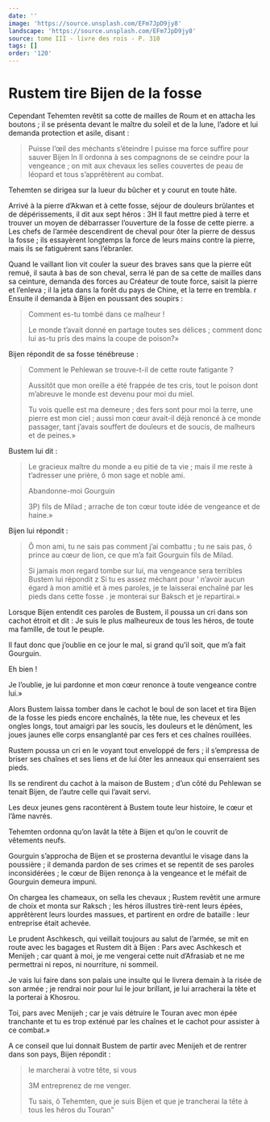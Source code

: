 ```yaml
---
date: ''
image: 'https://source.unsplash.com/EFm7JpD9jy8'
landscape: 'https://source.unsplash.com/EFm7JpD9jy8'
source: tome III - livre des rois - P. 310
tags: []
order: '120'
---
```


# Rustem tire Bijen de la fosse

Cependant Tehemten revêtit sa cotte de mailles de Roum et en attacha les boutons ; il se présenta devant le maître du soleil et de la lune, l’adore et lui demanda protection et asile, disant :

> Puisse l’œil des méchants s’éteindre l puisse ma force suffire pour sauver Bijen ln Il ordonna à ses compagnons de se ceindre pour la vengeance ; on mit aux chevaux les selles couvertes de peau de léopard et tous s’apprêtèrent au combat.

Tehemten se dirigea sur la lueur du bûcher et y courut en toute hâte.

Arrivé à la pierre d’Akwan et à cette fosse, séjour de douleurs brûlantes et de dépérissements, il dit aux sept héros : 3H Il faut mettre pied à terre et trouver un moyen de débarrasser l’ouverture de la fosse de cette pierre. a Les chefs de l’armée descendirent de cheval pour
ôter la pierre de dessus la fosse ; ils essayèrent longtemps la force de leurs mains contre la pierre, mais ils se fatiguèrent sans l’ébranler.

Quand le vaillant lion vit couler la sueur des braves sans que la pierre eût remué, il sauta à bas de son cheval, serra lé pan de sa cette de mailles dans sa ceinture, demanda des forces au Créateur de toute force, saisit la pierre et l’enleva ; il la jeta dans la forêt du pays de Chine, et la terre en trembla. r Ensuite il demanda à Bijen en poussant des soupirs :

> Comment es-tu tombé dans ce malheur !
>
> Le monde t’avait donné en partage toutes ses délices ; comment donc lui as-tu pris des mains la coupe de poison?»

Bijen répondit de sa fosse ténébreuse :

> Comment le Pehlewan se trouve-t-il de cette route fatigante ?
>
> Aussitôt que mon oreille a été frappée de tes cris, tout le poison dont m’abreuve le monde est devenu pour moi du miel.
>
> Tu vois quelle est ma demeure ; des fers sont pour moi la terre, une pierre est mon ciel ; aussi mon cœur avait-il déjà renoncé à ce monde passager, tant j’avais souffert de douleurs et de soucis, de malheurs et de peines.»

Bustem lui dit :

> Le gracieux maître du monde a eu pitié de ta vie ; mais il me reste à t’adresser une prière,
> ô mon sage et noble ami.
>
> Abandonne-moi Gourguin
>
> 3P) fils de Milad ; arrache de ton cœur toute idée de vengeance et de haine.»

Bijen lui répondit :

> Ô mon ami, tu ne sais pas comment j’ai combattu ; tu ne sais pas, ô prince au cœur de lion, ce que m’a fait Gourguin fils de Milad.
>
> Si jamais mon regard tombe sur lui, ma vengeance sera terribles Bustem lui répondit z Si tu es assez méchant pour
> ’ n’avoir aucun égard à mon amitié et à mes paroles, je te laisserai enchaîné par les pieds dans cette fosse .
> je monterai sur Baksch et je repartirai.»

Lorsque Bijen entendit ces paroles de Bustem, il poussa un cri dans son cachot étroit et dit : Je suis le plus malheureux de tous les héros, de toute ma famille, de tout le peuple.

Il faut donc que j’oublie en ce jour le mal, si grand qu’il soit, que m’a fait Gourguin.

Eh bien !

Je l’oublie, je lui pardonne et mon cœur renonce à toute vengeance contre lui.»

Alors Bustem laissa tomber dans le cachot le boul de son lacet et tira Bijen de la fosse les pieds encore enchaînés, la tête nue, les cheveux et les ongles longs, tout amaigri par les soucis, les douleurs et le dénûment, les joues jaunes elle corps ensanglanté par ces fers et ces chaînes rouillées.

Rustem poussa un cri en le voyant tout enveloppé de fers ; il s’empressa de briser ses chaînes et ses liens et de lui ôter les anneaux qui enserraient ses pieds.

Ils se rendirent du cachot à la maison de Bustem ; d’un côté du Pehlewan se tenait Bijen, de l’autre celle qui l’avait servi.

Les deux jeunes gens racontèrent à Bustem toute leur histoire, le cœur et l’âme navrés.

Tehemten ordonna qu’on lavât la tête à Bijen et qu’on le couvrit de vêtements neufs.

Gourguin s’approcha de Bijen et se prosterna devantlui le visage dans la poussière ; il demanda pardon de ses crimes et se repentit de ses paroles inconsidérées ; le cœur de Bijen renonça à la vengeance et le méfait de Gourguin demeura impuni.

On chargea les chameaux, on sella les chevaux ; Rustem revêtit une armure de choix et monta sur Raksch ; les héros illustres tirè-rent leurs épées, apprêtèrent leurs lourdes massues, et partirent en ordre de bataille : leur entreprise était achevée.

Le prudent Aschkesch, qui veillait toujours au salut de l’armée, se mit en route avec les bagages et Rustem dit à Bijen : Pars avec Aschkesch et Menijeh ; car quant à moi, je me vengerai cette nuit d’Afrasiab et ne me permettrai ni repos, ni nourriture, ni sommeil.

Je vais lui faire dans son palais une insulte qui le livrera demain à la risée de son armée ; je rendrai noir pour lui le jour brillant, je lui arracherai la tête et la porterai à Khosrou.

Toi, pars avec Menijeh ; car je vais détruire le Touran avec mon épée tranchante et tu es trop exténué par les chaînes et le cachot pour assister à ce combat.»

A ce conseil que lui donnait Bustem de partir avec Menijeh et de rentrer dans son pays, Bijen répondit :

> le marcherai à votre tête, si vous
>
> 3M entreprenez de me venger.
>
> Tu sais, ô Tehemten, que je suis Bijen et que je trancherai la tête à tous les héros du Touran"
